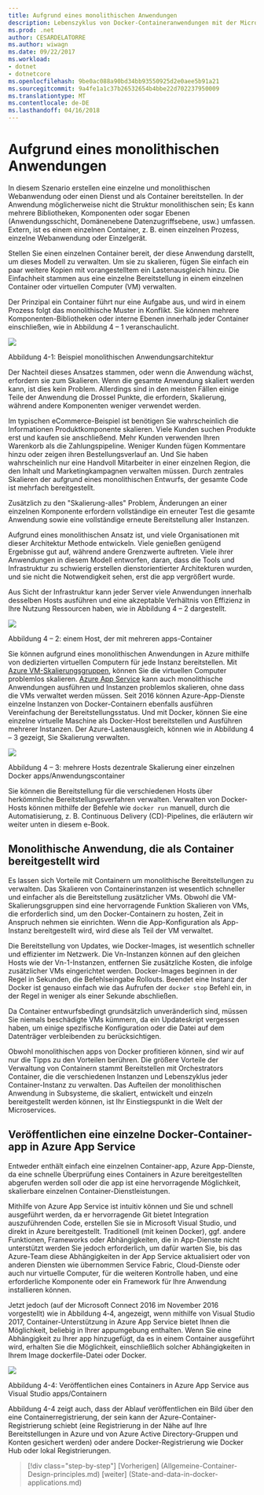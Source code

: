 ```yaml
---
title: Aufgrund eines monolithischen Anwendungen
description: Lebenszyklus von Docker-Containeranwendungen mit der Microsoft-Plattform und Tools
ms.prod: .net
author: CESARDELATORRE
ms.author: wiwagn
ms.date: 09/22/2017
ms.workload:
- dotnet
- dotnetcore
ms.openlocfilehash: 9be0ac088a90bd34bb93550925d2e0aee5b91a21
ms.sourcegitcommit: 9a4fe1a1c37b26532654b4bbe22d702237950009
ms.translationtype: MT
ms.contentlocale: de-DE
ms.lasthandoff: 04/16/2018
---
```

# <a name="monolithic-applications"></a>Aufgrund eines monolithischen Anwendungen

In diesem Szenario erstellen eine einzelne und monolithischen Webanwendung oder einen Dienst und als Container bereitstellen. In der Anwendung möglicherweise nicht die Struktur monolithischen sein; Es kann mehrere Bibliotheken, Komponenten oder sogar Ebenen (Anwendungsschicht, Domänenebene Datenzugriffsebene, usw.) umfassen. Extern, ist es einem einzelnen Container, z. B. einen einzelnen Prozess, einzelne Webanwendung oder Einzelgerät.

Stellen Sie einen einzelnen Container bereit, der diese Anwendung darstellt, um dieses Modell zu verwalten. Um sie zu skalieren, fügen Sie einfach ein paar weitere Kopien mit vorangestelltem ein Lastenausgleich hinzu. Die Einfachheit stammen aus eine einzelne Bereitstellung in einem einzelnen Container oder virtuellen Computer (VM) verwalten.

Der Prinzipal ein Container führt nur eine Aufgabe aus, und wird in einem Prozess folgt das monolithische Muster in Konflikt. Sie können mehrere Komponenten-Bibliotheken oder interne Ebenen innerhalb jeder Container einschließen, wie in Abbildung 4 – 1 veranschaulicht.

![](./media/image1.png)

Abbildung 4-1: Beispiel monolithischen Anwendungsarchitektur

Der Nachteil dieses Ansatzes stammen, oder wenn die Anwendung wächst, erfordern sie zum Skalieren. Wenn die gesamte Anwendung skaliert werden kann, ist dies kein Problem. Allerdings sind in den meisten Fällen einige Teile der Anwendung die Drossel Punkte, die erfordern, Skalierung, während andere Komponenten weniger verwendet werden.

Im typischen eCommerce-Beispiel ist benötigen Sie wahrscheinlich die Informationen Produktkomponente skalieren. Viele Kunden suchen Produkte erst und kaufen sie anschließend. Mehr Kunden verwenden Ihren Warenkorb als die Zahlungspipeline. Weniger Kunden fügen Kommentare hinzu oder zeigen ihren Bestellungsverlauf an. Und Sie haben wahrscheinlich nur eine Handvoll Mitarbeiter in einer einzelnen Region, die den Inhalt und Marketingkampagnen verwalten müssen. Durch zentrales Skalieren der aufgrund eines monolithischen Entwurfs, der gesamte Code ist mehrfach bereitgestellt.

Zusätzlich zu den "Skalierung-alles" Problem, Änderungen an einer einzelnen Komponente erfordern vollständige ein erneuter Test die gesamte Anwendung sowie eine vollständige erneute Bereitstellung aller Instanzen.

Aufgrund eines monolithischen Ansatz ist, und viele Organisationen mit dieser Architektur Methode entwickeln. Viele genießen genügend Ergebnisse gut auf, während andere Grenzwerte auftreten. Viele ihrer Anwendungen in diesem Modell entworfen, daran, dass die Tools und Infrastruktur zu schwierig erstellen dienstorientierter Architekturen wurden, und sie nicht die Notwendigkeit sehen, erst die app vergrößert wurde.

Aus Sicht der Infrastruktur kann jeder Server viele Anwendungen innerhalb desselben Hosts ausführen und eine akzeptable Verhältnis von Effizienz in Ihre Nutzung Ressourcen haben, wie in Abbildung 4 – 2 dargestellt.

![](./media/image2.png)

Abbildung 4 – 2: einem Host, der mit mehreren apps-Container

Sie können aufgrund eines monolithischen Anwendungen in Azure mithilfe von dedizierten virtuellen Computern für jede Instanz bereitstellen. Mit [Azure VM-Skalierungsgruppen](https://docs.microsoft.com/azure/virtual-machine-scale-sets/), können Sie die virtuellen Computer problemlos skalieren. [Azure App Service](https://azure.microsoft.com/en-us/services/app-service/) kann auch monolithische Anwendungen ausführen und Instanzen problemlos skalieren, ohne dass die VMs verwaltet werden müssen. Seit 2016 können Azure-App-Dienste einzelne Instanzen von Docker-Containern ebenfalls ausführen Vereinfachung der Bereitstellungsstatus. Und mit Docker, können Sie eine einzelne virtuelle Maschine als Docker-Host bereitstellen und Ausführen mehrerer Instanzen. Der Azure-Lastenausgleich, können wie in Abbildung 4 – 3 gezeigt, Sie Skalierung verwalten.

![](./media/image3.png)

Abbildung 4 – 3: mehrere Hosts dezentrale Skalierung einer einzelnen Docker apps/Anwendungscontainer

Sie können die Bereitstellung für die verschiedenen Hosts über herkömmliche Bereitstellungsverfahren verwalten. Verwalten von Docker-Hosts können mithilfe der Befehle wie `docker run` manuell, durch die Automatisierung, z. B. Continuous Delivery (CD)-Pipelines, die erläutern wir weiter unten in diesem e-Book.

## <a name="monolithic-application-deployed-as-a-container"></a>Monolithische Anwendung, die als Container bereitgestellt wird

Es lassen sich Vorteile mit Containern um monolithische Bereitstellungen zu verwalten. Das Skalieren von Containerinstanzen ist wesentlich schneller und einfacher als die Bereitstellung zusätzlicher VMs. Obwohl die VM-Skalierungsgruppen sind eine hervorragende Funktion Skalieren von VMs, die erforderlich sind, um den Docker-Containern zu hosten, Zeit in Anspruch nehmen sie einrichten. Wenn die App-Konfiguration als App-Instanz bereitgestellt wird, wird diese als Teil der VM verwaltet.

Die Bereitstellung von Updates, wie Docker-Images, ist wesentlich schneller und effizienter im Netzwerk. Die Vn-Instanzen können auf den gleichen Hosts wie der Vn-1-Instanzen, entfernen Sie zusätzliche Kosten, die infolge zusätzlicher VMs eingerichtet werden. Docker-Images beginnen in der Regel in Sekunden, die Befehlseingabe Rollouts. Beendet eine Instanz der Docker ist genauso einfach wie das Aufrufen der `docker stop` Befehl ein, in der Regel in weniger als einer Sekunde abschließen.

Da Container entwurfsbedingt grundsätzlich unveränderlich sind, müssen Sie niemals beschädigte VMs kümmern, da ein Updateskript vergessen haben, um einige spezifische Konfiguration oder die Datei auf dem Datenträger verbleibenden zu berücksichtigen.

Obwohl monolithischen apps von Docker profitieren können, sind wir auf nur die Tipps zu den Vorteilen berühren. Die größere Vorteile der Verwaltung von Containern stammt Bereitstellen mit Orchestrators Container, die die verschiedenen Instanzen und Lebenszyklus jeder Container-Instanz zu verwalten. Das Aufteilen der monolithischen Anwendung in Subsysteme, die skaliert, entwickelt und einzeln bereitgestellt werden können, ist Ihr Einstiegspunkt in die Welt der Microservices.

## <a name="publishing-a-single-docker-container-app-to-azure-app-service"></a>Veröffentlichen eine einzelne Docker-Container-app in Azure App Service

Entweder enthält einfach eine einzelnen Container-app, Azure App-Dienste, da eine schnelle Überprüfung eines Containers in Azure bereitgestellten abgerufen werden soll oder die app ist eine hervorragende Möglichkeit, skalierbare einzelnen Container-Dienstleistungen.

Mithilfe von Azure App Service ist intuitiv können und Sie und schnell ausgeführt werden, da er hervorragende Git bietet Integration auszuführenden Code, erstellen Sie sie in Microsoft Visual Studio, und direkt in Azure bereitgestellt. Traditionell (mit keinen Docker), ggf. andere Funktionen, Frameworks oder Abhängigkeiten, die in App-Dienste nicht unterstützt werden Sie jedoch erforderlich, um dafür warten Sie, bis das Azure-Team diese Abhängigkeiten in der App Service aktualisiert oder von anderen Diensten wie übernommen Service Fabric, Cloud-Dienste oder auch nur virtuelle Computer, für die weiteren Kontrolle haben, und eine erforderliche Komponente oder ein Framework für Ihre Anwendung installieren können.

Jetzt jedoch (auf der Microsoft Connect 2016 im November 2016 vorgestellt) wie in Abbildung 4‑4, angezeigt, wenn mithilfe von Visual Studio 2017, Container-Unterstützung in Azure App Service bietet Ihnen die Möglichkeit, beliebig in Ihrer appumgebung enthalten. Wenn Sie eine Abhängigkeit zu Ihrer app hinzugefügt, da es in einem Container ausgeführt wird, erhalten Sie die Möglichkeit, einschließlich solcher Abhängigkeiten in Ihrem Image dockerfile-Datei oder Docker.

![](./media/image4.png)

Abbildung 4-4: Veröffentlichen eines Containers in Azure App Service aus Visual Studio apps/Containern

Abbildung 4-4 zeigt auch, dass der Ablauf veröffentlichen ein Bild über den eine Containerregistrierung, der sein kann der Azure-Container-Registrierung schiebt (eine Registrierung in der Nähe auf Ihre Bereitstellungen in Azure und von Azure Active Directory-Gruppen und Konten gesichert werden) oder andere Docker-Registrierung wie Docker Hub oder lokal Registrierungen.


>[!div class="step-by-step"]
[Vorherigen] (Allgemeine-Container-Design-principles.md) [weiter] (State-and-data-in-docker-applications.md)
